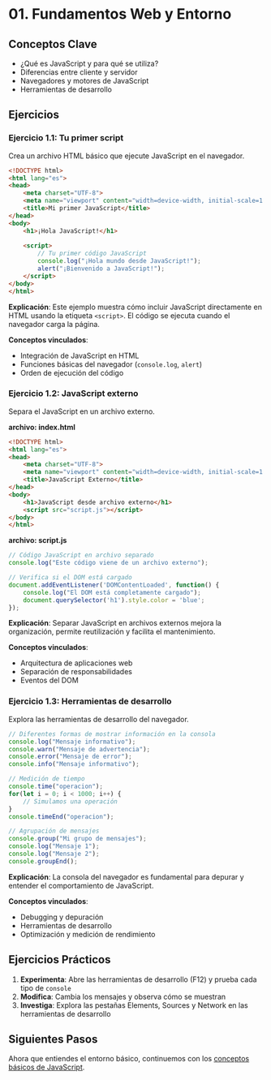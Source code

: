 # 01. Fundamentos Web y Entorno

## Conceptos Clave
- ¿Qué es JavaScript y para qué se utiliza?
- Diferencias entre cliente y servidor
- Navegadores y motores de JavaScript
- Herramientas de desarrollo

## Ejercicios

### Ejercicio 1.1: Tu primer script
Crea un archivo HTML básico que ejecute JavaScript en el navegador.

```html
<!DOCTYPE html>
<html lang="es">
<head>
    <meta charset="UTF-8">
    <meta name="viewport" content="width=device-width, initial-scale=1.0">
    <title>Mi primer JavaScript</title>
</head>
<body>
    <h1>¡Hola JavaScript!</h1>
    
    <script>
        // Tu primer código JavaScript
        console.log("¡Hola mundo desde JavaScript!");
        alert("¡Bienvenido a JavaScript!");
    </script>
</body>
</html>
```

**Explicación**: Este ejemplo muestra cómo incluir JavaScript directamente en HTML usando la etiqueta `<script>`. El código se ejecuta cuando el navegador carga la página.

**Conceptos vinculados**: 
- Integración de JavaScript en HTML
- Funciones básicas del navegador (`console.log`, `alert`)
- Orden de ejecución del código

### Ejercicio 1.2: JavaScript externo
Separa el JavaScript en un archivo externo.

**archivo: index.html**
```html
<!DOCTYPE html>
<html lang="es">
<head>
    <meta charset="UTF-8">
    <meta name="viewport" content="width=device-width, initial-scale=1.0">
    <title>JavaScript Externo</title>
</head>
<body>
    <h1>JavaScript desde archivo externo</h1>
    <script src="script.js"></script>
</body>
</html>
```

**archivo: script.js**
```javascript
// Código JavaScript en archivo separado
console.log("Este código viene de un archivo externo");

// Verifica si el DOM está cargado
document.addEventListener('DOMContentLoaded', function() {
    console.log("El DOM está completamente cargado");
    document.querySelector('h1').style.color = 'blue';
});
```

**Explicación**: Separar JavaScript en archivos externos mejora la organización, permite reutilización y facilita el mantenimiento.

**Conceptos vinculados**:
- Arquitectura de aplicaciones web
- Separación de responsabilidades
- Eventos del DOM

### Ejercicio 1.3: Herramientas de desarrollo
Explora las herramientas de desarrollo del navegador.

```javascript
// Diferentes formas de mostrar información en la consola
console.log("Mensaje informativo");
console.warn("Mensaje de advertencia");
console.error("Mensaje de error");
console.info("Mensaje informativo");

// Medición de tiempo
console.time("operacion");
for(let i = 0; i < 1000; i++) {
    // Simulamos una operación
}
console.timeEnd("operacion");

// Agrupación de mensajes
console.group("Mi grupo de mensajes");
console.log("Mensaje 1");
console.log("Mensaje 2");
console.groupEnd();
```

**Explicación**: La consola del navegador es fundamental para depurar y entender el comportamiento de JavaScript.

**Conceptos vinculados**:
- Debugging y depuración
- Herramientas de desarrollo
- Optimización y medición de rendimiento

## Ejercicios Prácticos

1. **Experimenta**: Abre las herramientas de desarrollo (F12) y prueba cada tipo de `console`
2. **Modifica**: Cambia los mensajes y observa cómo se muestran
3. **Investiga**: Explora las pestañas Elements, Sources y Network en las herramientas de desarrollo

## Siguientes Pasos
Ahora que entiendes el entorno básico, continuemos con los [conceptos básicos de JavaScript](../02-conceptos-basicos/).